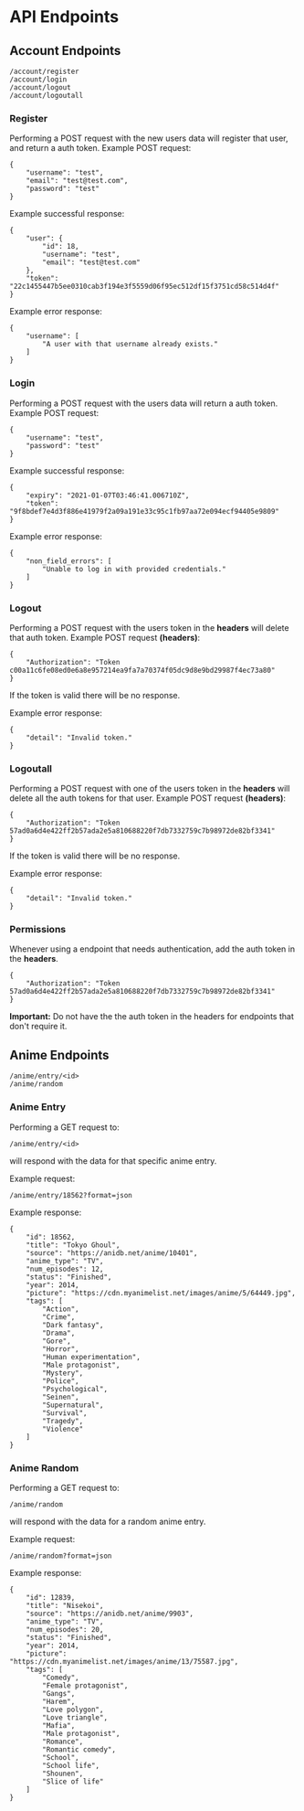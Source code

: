 # API Endpoints
## Account Endpoints
	/account/register
	/account/login
	/account/logout
	/account/logoutall

### Register
Performing a POST request with the new users data will register that user, and return a auth token.
Example POST request:

	{
	    "username": "test",
	    "email": "test@test.com",
	    "password": "test"
	}

Example successful response:

	{
	    "user": {
	        "id": 18,
	        "username": "test",
	        "email": "test@test.com"
	    },
	    "token": "22c1455447b5ee0310cab3f194e3f5559d06f95ec512df15f3751cd58c514d4f"
	}

Example error response:

	{
	    "username": [
	        "A user with that username already exists."
	    ]
	}

### Login
Performing a POST request with the users data will return a auth token.
Example POST request:

	{
	    "username": "test",
	    "password": "test"
	}

Example successful response:

	{
	    "expiry": "2021-01-07T03:46:41.006710Z",
	    "token": "9f8bdef7e4d3f886e41979f2a09a191e33c95c1fb97aa72e094ecf94405e9809"
	}

Example error response:

	{
	    "non_field_errors": [
	        "Unable to log in with provided credentials."
	    ]
	}

### Logout
Performing a POST request with the users token in the **headers** will delete that auth token.
Example POST request **(headers)**:

	{
	    "Authorization": "Token c00a11c6fe08ed0e6a8e957214ea9fa7a70374f05dc9d8e9bd29987f4ec73a80"
	}

If the token is valid there will be no response.

Example error response:

	{
	    "detail": "Invalid token."
	}

### Logoutall
Performing a POST request with one of the users token in the **headers** will delete all the auth tokens for that user.
Example POST request **(headers)**:

	{
	    "Authorization": "Token 57ad0a6d4e422ff2b57ada2e5a810688220f7db7332759c7b98972de82bf3341"
	}

If the token is valid there will be no response.

Example error response:

	{
	    "detail": "Invalid token."
	}

### Permissions
Whenever using a endpoint that needs authentication, add the auth token in the **headers**.

	{
	    "Authorization": "Token 57ad0a6d4e422ff2b57ada2e5a810688220f7db7332759c7b98972de82bf3341"
	}

**Important:** Do not have the the auth token in the headers for endpoints that don't require it.

## Anime Endpoints
	/anime/entry/<id>
	/anime/random

### Anime Entry
Performing a GET request to:

	/anime/entry/<id>

will respond with the data for that specific anime entry.

Example request:

	/anime/entry/18562?format=json

Example response:

	{
	    "id": 18562,
	    "title": "Tokyo Ghoul",
	    "source": "https://anidb.net/anime/10401",
	    "anime_type": "TV",
	    "num_episodes": 12,
	    "status": "Finished",
	    "year": 2014,
	    "picture": "https://cdn.myanimelist.net/images/anime/5/64449.jpg",
	    "tags": [
	        "Action",
	        "Crime",
	        "Dark fantasy",
	        "Drama",
	        "Gore",
	        "Horror",
	        "Human experimentation",
	        "Male protagonist",
	        "Mystery",
	        "Police",
	        "Psychological",
	        "Seinen",
	        "Supernatural",
	        "Survival",
	        "Tragedy",
	        "Violence"
	    ]
	}

### Anime Random
Performing a GET request to:

	/anime/random

will respond with the data for a random anime entry.

Example request:

	/anime/random?format=json

Example response:

	{
	    "id": 12839,
	    "title": "Nisekoi",
	    "source": "https://anidb.net/anime/9903",
	    "anime_type": "TV",
	    "num_episodes": 20,
	    "status": "Finished",
	    "year": 2014,
	    "picture": "https://cdn.myanimelist.net/images/anime/13/75587.jpg",
	    "tags": [
	        "Comedy",
	        "Female protagonist",
	        "Gangs",
	        "Harem",
	        "Love polygon",
	        "Love triangle",
	        "Mafia",
	        "Male protagonist",
	        "Romance",
	        "Romantic comedy",
	        "School",
	        "School life",
	        "Shounen",
	        "Slice of life"
	    ]
	}
